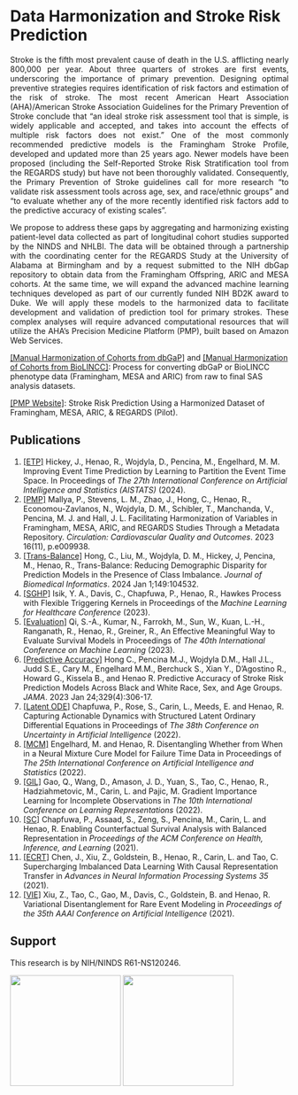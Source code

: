# Data Harmonization and Stroke Risk Prediction

<div align='justify'>
Stroke is the fifth most prevalent cause of death in the U.S. afflicting nearly 800,000 per year. About three
quarters of strokes are first events, underscoring the importance of primary prevention. Designing optimal
preventive strategies requires identification of risk factors and estimation of the risk of stroke. The most recent
American Heart Association (AHA)/American Stroke Association Guidelines for the Primary Prevention of
Stroke conclude that “an ideal stroke risk assessment tool that is simple, is widely applicable and accepted,
and takes into account the effects of multiple risk factors does not exist.” One of the most commonly
recommended predictive models is the Framingham Stroke Profile, developed and updated more than 25
years ago. Newer models have been proposed (including the Self-Reported Stroke Risk Stratification tool from
the REGARDS study) but have not been thoroughly validated. Consequently, the Primary Prevention of Stroke
guidelines call for more research “to validate risk assessment tools across age, sex, and race/ethnic groups”
and “to evaluate whether any of the more recently identified risk factors add to the predictive accuracy of
existing scales”.

We propose to address these gaps by aggregating and harmonizing existing patient-level data collected as
part of longitudinal cohort studies supported by the NINDS and NHLBI. The data will be obtained through a
partnership with the coordinating center for the REGARDS Study at the University of Alabama at Birmingham
and by a request submitted to the NIH dbGap repository to obtain data from the Framingham Offspring, ARIC
and MESA cohorts. At the same time, we will expand the advanced machine learning techniques developed
as part of our currently funded NIH BD2K award to Duke. We will apply these models to the harmonized data
to facilitate development and validation of prediction tool for primary strokes. These complex analyses will
require advanced computational resources that will utilize the AHA’s Precision Medicine Platform (PMP), built
based on Amazon Web Services. 
</div>

[[Manual Harmonization of Cohorts from dbGaP]](https://github.com/duke-harmonization/manual_harmonization) and [[Manual Harmonization of Cohorts from BioLINCC]](https://github.com/duke-harmonization/manual_harmonization_biolincc): Process for converting dbGaP or BioLINCC phenotype data (Framingham, MESA and ARIC) from raw to final SAS analysis datasets.

[[PMP Website]](https://precision.heart.org/duke-ninds): Stroke Risk Prediction Using a Harmonized Dataset of Framingham, MESA, ARIC, & REGARDS (Pilot).

## Publications
1. [[ETP]](https://github.com/duke-harmonization) Hickey, J., Henao, R., Wojdyla, D., Pencina, M., Engelhard, M. M. Improving Event Time Prediction by Learning to Partition the Event Time Space. In Proceedings of  *The 27th International Conference on Artificial Intelligence and Statistics (AISTATS)* (2024).
2. [[PMP]](https://precision.heart.org/duke-ninds) Mallya, P., Stevens, L. M., Zhao, J., Hong, C., Henao, R., Economou-Zavlanos, N., Wojdyla, D. M., Schibler, T., Manchanda, V., Pencina, M. J. and Hall, J. L. Facilitating Harmonization of Variables in Framingham, MESA, ARIC, and REGARDS Studies Through a Metadata Repository. *Circulation: Cardiovascular Quality and Outcomes*. 2023 16(11), p.e009938. 
3. [[Trans-Balance]](https://github.com/duke-harmonization/Transbalance) Hong, C., Liu, M., Wojdyla, D. M., Hickey, J, Pencina, M., Henao, R., Trans-Balance: Reducing Demographic Disparity for Prediction
Models in the Presence of Class Imbalance. *Journal of Biomedical Informatics*. 2024 Jan 1;149:104532.
4. [[SGHP]](https://github.com/duke-harmonization/sghp) Isik, Y. A., Davis, C., Chapfuwa, P., Henao, R., Hawkes Process with Flexible Triggering Kernels in Proceedings of the *Machine Learning for Healthcare Conference* (2023).
5. [[Evaluation]](https://github.com/duke-harmonization/CensoredMAE) Qi, S.-A., Kumar, N., Farrokh, M., Sun, W., Kuan, L.-H., Ranganath, R., Henao, R., Greiner, R., An Effective Meaningful Way to Evaluate Survival Models in Proceedings of *The 40th International Conference on Machine Learning* (2023).
6. [[Predictive Accuracy]](https://github.com/duke-harmonization/stroke-risk-prediction-models) Hong C., Pencina M.J., Wojdyla D.M., Hall J.L., Judd S.E., Cary M., Engelhard M.M., Berchuck S., Xian Y., D’Agostino R., Howard G., Kissela B., and Henao R. Predictive Accuracy of Stroke Risk Prediction Models Across Black and White Race, Sex, and Age Groups. *JAMA*. 2023 Jan 24;329(4):306-17.
7. [[Latent ODE]](https://github.com/duke-harmonization/structured_latent_ODEs) Chapfuwa, P., Rose, S., Carin, L., Meeds, E. and Henao, R. Capturing Actionable Dynamics with Structured Latent Ordinary Differential Equations in Proceedings of *The 38th Conference on Uncertainty in Artificial Intelligence* (2022).
8. [[MCM]](https://github.com/duke-harmonization/dnmc) Engelhard, M. and Henao, R. Disentangling Whether from When in a Neural Mixture Cure Model for Failure Time Data in Proceedings of *The 25th International Conference on Artificial Intelligence and Statistics* (2022).
9. [[GIL]](https://github.com/duke-harmonization/gradient-importance-learning) Gao, Q., Wang, D., Amason, J. D., Yuan, S., Tao, C., Henao, R., Hadziahmetovic, M., Carin, L. and Pajic, M. Gradient Importance Learning for Incomplete Observations in *The 10th International Conference on Learning Representations* (2022).
10. [[SC]](https://github.com/duke-harmonization/counterfactual_survival_analysis) Chapfuwa, P., Assaad, S., Zeng, S., Pencina, M., Carin, L. and Henao, R. Enabling Counterfactual Survival Analysis with Balanced Representation in *Proceedings of the ACM Conference on Health, Inference, and Learning* (2021).
11. [[ECRT]](https://github.com/duke-harmonization/ECRT) Chen, J., Xiu, Z., Goldstein, B., Henao, R., Carin, L. and Tao, C. Supercharging Imbalanced Data Learning With Causal Representation Transfer in *Advances in Neural Information Processing Systems 35* (2021).
12. [[VIE]](https://github.com/duke-harmonization/VIE) Xiu, Z., Tao, C., Gao, M., Davis, C., Goldstein, B. and Henao, R. Variational Disentanglement for Rare Event Modeling in *Proceedings of the 35th AAAI Conference on Artificial Intelligence* (2021).

## Support

This research is by NIH/NINDS R61-NS120246.

<img src="https://user-images.githubusercontent.com/10777813/182640577-aeb1236b-186c-4fbe-aecf-1d0633f83860.png" width="200"> <img src="https://user-images.githubusercontent.com/10777813/182640606-fe32e791-eeb3-42d8-958a-350a31527abc.png" width="200">
